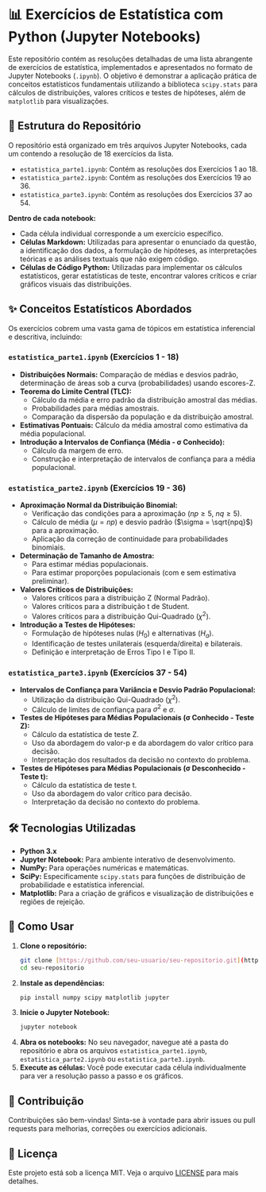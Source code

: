 # 📊 Exercícios de Estatística com Python (Jupyter Notebooks)

Este repositório contém as resoluções detalhadas de uma lista abrangente de exercícios de estatística, implementados e apresentados no formato de Jupyter Notebooks (`.ipynb`). O objetivo é demonstrar a aplicação prática de conceitos estatísticos fundamentais utilizando a biblioteca `scipy.stats` para cálculos de distribuições, valores críticos e testes de hipóteses, além de `matplotlib` para visualizações.

## 📁 Estrutura do Repositório

O repositório está organizado em três arquivos Jupyter Notebooks, cada um contendo a resolução de 18 exercícios da lista.

* `estatistica_parte1.ipynb`: Contém as resoluções dos Exercícios 1 ao 18.
* `estatistica_parte2.ipynb`: Contém as resoluções dos Exercícios 19 ao 36.
* `estatistica_parte3.ipynb`: Contém as resoluções dos Exercícios 37 ao 54.

**Dentro de cada notebook:**
* Cada célula individual corresponde a um exercício específico.
* **Células Markdown:** Utilizadas para apresentar o enunciado da questão, a identificação dos dados, a formulação de hipóteses, as interpretações teóricas e as análises textuais que não exigem código.
* **Células de Código Python:** Utilizadas para implementar os cálculos estatísticos, gerar estatísticas de teste, encontrar valores críticos e criar gráficos visuais das distribuições.

## ✨ Conceitos Estatísticos Abordados

Os exercícios cobrem uma vasta gama de tópicos em estatística inferencial e descritiva, incluindo:

### `estatistica_parte1.ipynb` (Exercícios 1 - 18)
* **Distribuições Normais:** Comparação de médias e desvios padrão, determinação de áreas sob a curva (probabilidades) usando escores-Z.
* **Teorema do Limite Central (TLC):**
    * Cálculo da média e erro padrão da distribuição amostral das médias.
    * Probabilidades para médias amostrais.
    * Comparação da dispersão da população e da distribuição amostral.
* **Estimativas Pontuais:** Cálculo da média amostral como estimativa da média populacional.
* **Introdução a Intervalos de Confiança (Média - σ Conhecido):**
    * Cálculo da margem de erro.
    * Construção e interpretação de intervalos de confiança para a média populacional.

### `estatistica_parte2.ipynb` (Exercícios 19 - 36)
* **Aproximação Normal da Distribuição Binomial:**
    * Verificação das condições para a aproximação ($np \ge 5$, $nq \ge 5$).
    * Cálculo de média ($\mu = np$) e desvio padrão ($\sigma = \sqrt{npq}$) para a aproximação.
    * Aplicação da correção de continuidade para probabilidades binomiais.
* **Determinação de Tamanho de Amostra:**
    * Para estimar médias populacionais.
    * Para estimar proporções populacionais (com e sem estimativa preliminar).
* **Valores Críticos de Distribuições:**
    * Valores críticos para a distribuição Z (Normal Padrão).
    * Valores críticos para a distribuição t de Student.
    * Valores críticos para a distribuição Qui-Quadrado ($\chi^2$).
* **Introdução a Testes de Hipóteses:**
    * Formulação de hipóteses nulas ($H_0$) e alternativas ($H_a$).
    * Identificação de testes unilaterais (esquerda/direita) e bilaterais.
    * Definição e interpretação de Erros Tipo I e Tipo II.

### `estatistica_parte3.ipynb` (Exercícios 37 - 54)
* **Intervalos de Confiança para Variância e Desvio Padrão Populacional:**
    * Utilização da distribuição Qui-Quadrado ($\chi^2$).
    * Cálculo de limites de confiança para $\sigma^2$ e $\sigma$.
* **Testes de Hipóteses para Médias Populacionais (σ Conhecido - Teste Z):**
    * Cálculo da estatística de teste Z.
    * Uso da abordagem do valor-p e da abordagem do valor crítico para decisão.
    * Interpretação dos resultados da decisão no contexto do problema.
* **Testes de Hipóteses para Médias Populacionais (σ Desconhecido - Teste t):**
    * Cálculo da estatística de teste t.
    * Uso da abordagem do valor crítico para decisão.
    * Interpretação da decisão no contexto do problema.

## 🛠️ Tecnologias Utilizadas

* **Python 3.x**
* **Jupyter Notebook:** Para ambiente interativo de desenvolvimento.
* **NumPy:** Para operações numéricas e matemáticas.
* **SciPy:** Especificamente `scipy.stats` para funções de distribuição de probabilidade e estatística inferencial.
* **Matplotlib:** Para a criação de gráficos e visualização de distribuições e regiões de rejeição.

## 🚀 Como Usar

1.  **Clone o repositório:**
    ```bash
    git clone [https://github.com/seu-usuario/seu-repositorio.git](https://github.com/seu-usuario/seu-repositorio.git)
    cd seu-repositorio
    ```
2.  **Instale as dependências:**
    ```bash
    pip install numpy scipy matplotlib jupyter
    ```
3.  **Inicie o Jupyter Notebook:**
    ```bash
    jupyter notebook
    ```
4.  **Abra os notebooks:** No seu navegador, navegue até a pasta do repositório e abra os arquivos `estatistica_parte1.ipynb`, `estatistica_parte2.ipynb` ou `estatistica_parte3.ipynb`.
5.  **Execute as células:** Você pode executar cada célula individualmente para ver a resolução passo a passo e os gráficos.

## 🤝 Contribuição

Contribuições são bem-vindas! Sinta-se à vontade para abrir issues ou pull requests para melhorias, correções ou exercícios adicionais.

## 📄 Licença

Este projeto está sob a licença MIT. Veja o arquivo [LICENSE](LICENSE) para mais detalhes.